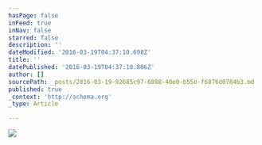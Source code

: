 ```yaml
---
hasPage: false
inFeed: true
inNav: false
starred: false
description: ''
dateModified: '2016-03-19T04:37:10.698Z'
title: ''
datePublished: '2016-03-19T04:37:10.806Z'
author: []
sourcePath: _posts/2016-03-19-92685c97-6088-40e0-b55e-f6876d0784b3.md
published: true
_context: 'http://schema.org'
_type: Article

---
```

![](https://the-grid-user-content.s3-us-west-2.amazonaws.com/ab198080-0c79-4cce-96f7-08b474c012c9.jpg)